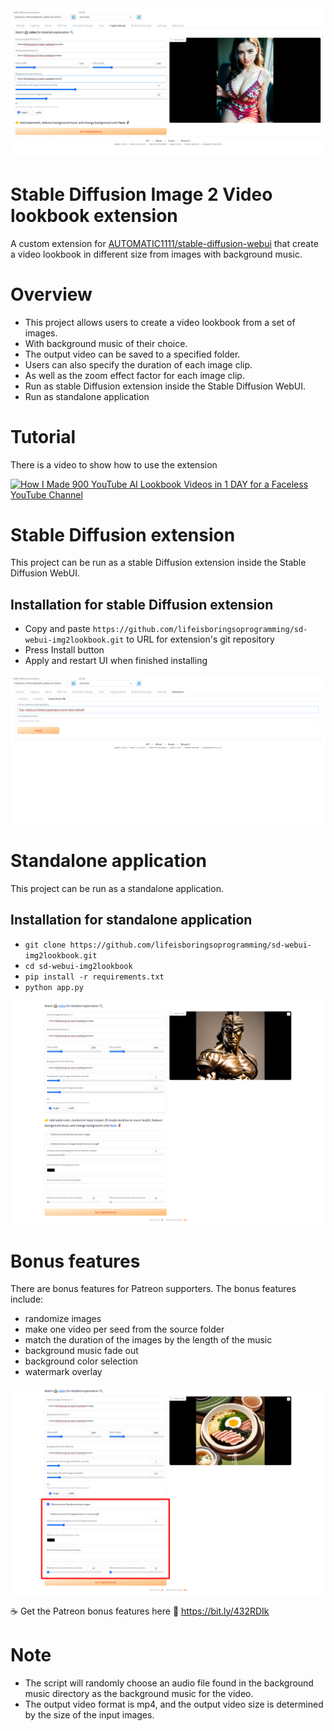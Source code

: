 <img src="images/webui.png" />

# Stable Diffusion Image 2 Video lookbook extension
A custom extension for [AUTOMATIC1111/stable-diffusion-webui](https://github.com/AUTOMATIC1111/stable-diffusion-webui) that create a video lookbook in different size from images with background music.

# Overview
* This project allows users to create a video lookbook from a set of images.
* With background music of their choice. 
* The output video can be saved to a specified folder. 
* Users can also specify the duration of each image clip.
* As well as the zoom effect factor for each image clip.
* Run as stable Diffusion extension inside the Stable Diffusion WebUI.
* Run as standalone application

# Tutorial
There is a video to show how to use the extension

[![How I Made 900 YouTube AI Lookbook Videos in 1 DAY for a Faceless YouTube Channel](https://img.youtube.com/vi/Ko-076NUCE8/sddefault.jpg)](https://www.youtube.com/watch?v=Ko-076NUCE8)

# Stable Diffusion extension
This project can be run as a stable Diffusion extension inside the Stable Diffusion WebUI.

## Installation for stable Diffusion extension
* Copy and paste `https://github.com/lifeisboringsoprogramming/sd-webui-img2lookbook.git` to URL for extension's git repository
* Press Install button
* Apply and restart UI when finished installing

<img src="images/webui-install.png" />

# Standalone application
This project can be run as a standalone application.

## Installation for standalone application
* `git clone https://github.com/lifeisboringsoprogramming/sd-webui-img2lookbook.git`
* `cd sd-webui-img2lookbook`
* `pip install -r requirements.txt`
* `python app.py`

<img src="images/gradio.png" />

# Bonus features
There are bonus features for Patreon supporters.
The bonus features include:
 * randomize images
 * make one video per seed from the source folder
 * match the duration of the images by the length of the music
 * background music fade out
 * background color selection
 * watermark overlay

<img src="images/bonus.png" />

☕️ Get the Patreon bonus features here 🍻
https://bit.ly/432RDIk


# Note
* The script will randomly choose an audio file found in the background music directory as the background music for the video.
* The output video format is mp4, and the output video size is determined by the size of the input images.
